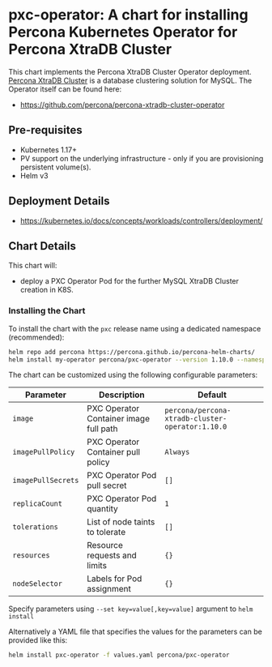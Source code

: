 # pxс-operator: A chart for installing Percona Kubernetes Operator for Percona XtraDB Cluster

This chart implements the Percona XtraDB Cluster Operator deployment. [Percona XtraDB Cluster](https://www.percona.com/doc/percona-xtradb-cluster/LATEST/index.html) is a database clustering solution for MySQL. The Operator itself can be found here:
* <https://github.com/percona/percona-xtradb-cluster-operator>

## Pre-requisites
* Kubernetes 1.17+
* PV support on the underlying infrastructure - only if you are provisioning persistent volume(s).
* Helm v3

## Deployment Details
* <https://kubernetes.io/docs/concepts/workloads/controllers/deployment/>

## Chart Details
This chart will:
* deploy a PXC Operator Pod for the further MySQL XtraDB Cluster creation in K8S.

### Installing the Chart
To install the chart with the `pxc` release name using a dedicated namespace (recommended):

```sh
helm repo add percona https://percona.github.io/percona-helm-charts/
helm install my-operator percona/pxc-operator --version 1.10.0 --namespace my-namespace
```

The chart can be customized using the following configurable parameters:

| Parameter                       | Description                                                             | Default                                          |
| ------------------------------- | ------------------------------------------------------------------------| -------------------------------------------------|
| `image`                         | PXC Operator Container image full path                                  | `percona/percona-xtradb-cluster-operator:1.10.0` |
| `imagePullPolicy`               | PXC Operator Container pull policy                                      | `Always`                                         |
| `imagePullSecrets`              | PXC Operator Pod pull secret                                            | `[]`                                             |
| `replicaCount`                  | PXC Operator Pod quantity                                               | `1`                                              |
| `tolerations`                   | List of node taints to tolerate                                         | `[]`                                             |
| `resources`                     | Resource requests and limits                                            | `{}`                                             |
| `nodeSelector`                  | Labels for Pod assignment                                               | `{}`                                             |

Specify parameters using `--set key=value[,key=value]` argument to `helm install`

Alternatively a YAML file that specifies the values for the parameters can be provided like this:

```sh
helm install pxc-operator -f values.yaml percona/pxc-operator
```
